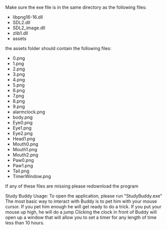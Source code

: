Make sure the exe file is in the same directory as the following files:
 - libpng16-16.dll
 - SDL2.dll
 - SDL2_image.dll
 - zlib1.dll
 - assets

the assets folder should contain the following files:
 - 0.png
 - 1.png
 - 2.png
 - 3.png
 - 4.png
 - 5.png
 - 6.png
 - 7.png
 - 8.png
 - 9.png
 - alarmclock.png
 - body.png
 - Eye0.png
 - Eye1.png
 - Eye2.png
 - Head1.png
 - Mouth0.png
 - Mouth1.png
 - Mouth2.png
 - Paw0.png
 - Paw1.png
 - Tail.png
 - TimerWindow.png

If any of these files are missing please redownload the program

Study Buddy Usage:
To open the application, please run "StudyBuddy.exe"
The most basic way to interact with Buddy is to pet him with your mouse cursor. If you pet him enough he will get ready to do a trick. If you put your mouse up high, he will do a jump
Clicking the clock in front of Buddy will open up a window that will allow you to set a timer for any length of time less than 10 hours.
